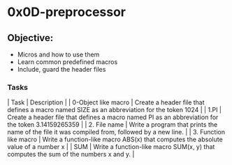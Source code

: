 # 0x0D-preprocessor

## Objective: 
- Micros and how to use them
- Learn common predefined macros
- Include, guard the header files
### Tasks
| Task | Description |
| 0-Object like macro | Create a header file that defines a macro named SIZE as an abbreviation for the token 1024 |
| 1.PI | Create a header file that defines a macro named PI as an abbreviation for the token 3.14159265359 |
| 2. File name | Write a program that prints the name of the file it was compiled from, followed by a new line. |
| 3. Function like macro | Write a function-like macro ABS(x) that computes the absolute value of a number x |
| SUM | Write a function-like macro SUM(x, y) that computes the sum of the numbers x and y. |

